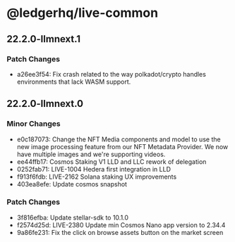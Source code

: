 # @ledgerhq/live-common

## 22.2.0-llmnext.1

### Patch Changes

- a26ee3f54: Fix crash related to the way polkadot/crypto handles environments that lack WASM support.

## 22.2.0-llmnext.0

### Minor Changes

- e0c187073: Change the NFT Media components and model to use the new image processing feature from our NFT Metadata Provider. We now have multiple images and we're supporting videos.
- ee44ffb17: Cosmos Staking V1 LLD and LLC rework of delegation
- 0252fab71: LIVE-1004 Hedera first integration in LLD
- f913f6fdb: LIVE-2162 Solana staking UX improvements
- 403ea8efe: Update cosmos snapshot

### Patch Changes

- 3f816efba: Update stellar-sdk to 10.1.0
- f2574d25d: LIVE-2380 Update min Cosmos Nano app version to 2.34.4
- 9a86fe231: Fix the click on browse assets button on the market screen
